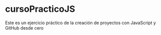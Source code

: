 # cursoPracticoJS
Este es un ejercicio práctico de la creación de proyectos con JavaScript y GitHub desde cero
